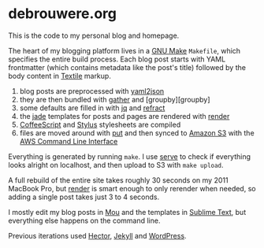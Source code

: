# debrouwere.org

This is the code to my personal blog and homepage.

The heart of my blogging platform lives in a [GNU Make][make] `Makefile`, which specifies the entire build process. Each blog post starts with YAML frontmatter (which contains metadata like the post's title) followed by the body content in [Textile][textile] markup.

1. blog posts are preprocessed with [yaml2json][yaml2json]
2. they are then bundled with [gather][gather] and [groupby][groupby]
3. some defaults are filled in with [jq][jq] and [refract][refract]
4. the [jade][jade] templates for posts and pages are rendered with [render][render]
5. [CoffeeScript][coffeescript] and [Stylus][stylus] stylesheets are compiled
6. files are moved around with [put][put] and then synced to [Amazon S3][s3] with the [AWS Command Line Interface][aws-cli]

Everything is generated by running `make`. I use [serve][serve] to check if everything looks alright on localhost, and then upload to S3 with `make upload`.

A full rebuild of the entire site takes roughly 30 seconds on my 2011 MacBook Pro, but [render][render] is smart enough to only rerender when needed, so adding a single post takes just 3 to 4 seconds.

I mostly edit my blog posts in [Mou][mou] and the templates in [Sublime Text][sublime], but everything else happens on the command line.

Previous iterations used [Hector][hector], [Jekyll][jekyll] and [WordPress][wordpress].

[make]: http://www.gnu.org/software/make/
[textile]: http://en.wikipedia.org/wiki/Textile_(markup_language)
[yaml2json]: https://github.com/stdbrouw/yaml2json
[gather]: https://github.com/stdbrouw/gather
[disperse]: https://github.com/stdbrouw/disperse
[jq]: http://stedolan.github.io/jq/manual/
[refract]: https://github.com/stdbrouw/refract
[jade]: http://jade-lang.com/
[render]: https://github.com/stdbrouw/render
[coffeescript]: http://coffeescript.org/
[stylus]: http://learnboost.github.io/stylus/
[put]: https://github.com/stdbrouw/put
[s3]: http://aws.amazon.com/s3/
[aws-cli]: http://aws.amazon.com/cli/
[serve]: https://github.com/stdbrouw/serve
[mou]: http://mouapp.com/
[sublime]: http://www.sublimetext.com/
[hector]: https://github.com/stdbrouw/hector
[jekyll]: http://jekyllrb.com/
[wordpress]: https://wordpress.org/
